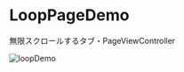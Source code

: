 # LoopPageDemo
無限スクロールするタブ・PageViewController

![loopDemo](https://user-images.githubusercontent.com/51301845/58770375-8498ee80-85e9-11e9-877b-fb4a281d5eec.gif)
